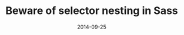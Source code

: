 ---
codepen: false
comments: false
date: 2014-09-25
external:
  host: SitePoint
  url: http://www.sitepoint.com/beware-selector-nesting-sass/
layout: none
preview: false
published: true
sassmeister: false
summary: false
title: "Beware of selector nesting in Sass"
---